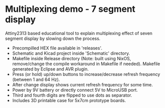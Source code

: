 # Multiplexing demo - 7 segment display
Attiny2313 based educational tool to explain multiplexing effect of seven segment display by slowing down the process.
+ Precompilled HEX file available in 'releases'.
+ Schematic and Kicad project inside 'Schematic' directory.
+ Makefile inside Release directory (Note: built using NixOS, remove/change the compile workaround in Makefile if needed). Makefile generated by Eclipse and AVR plugin.
+ Press (or hold) up/down buttons to increase/decrease refresh frequency (between 1 and 64 Hz).
+ After change display shows current refresh frequency for some time.
+ Power by 9V battery or directly connect 5V to MicroUSB port.
+ Third and fourth digits are flipped to use dots as separator.
+ Includes 3D printable case for 5x7cm prototype boards.



